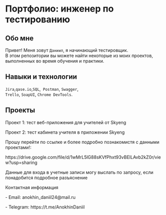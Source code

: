 # Портфолио: инженер по тестированию
## Обо мне 
Привет! Меня зовут ``Даниил``, я начинающий тестировщик. <br>
В этом репозитории вы можете найти некоторые из моих проектов, выполненных во время обучения и практики.
<br>
## Навыки и технологии
``Jira``,``qase.io``,``SQL``,`` Postman``, ``Swagger``, <br>
``Trello``, ``SoapUI``, ``Chrome DevTools``.
## Проекты
<p> Проект 1: тест веб-приложения для учителей от Skyeng</p>
<p> Проект 2: тест кабинета учителя в приложении Skyeng</p>
<p> Прошу перейти по ссылке и более подробно познакомистя с данными проектами!:</p>
<p> https://drive.google.com/file/d/1wMrL5lG88sKVfPhxt93vBElLAvb2kZ0r/view?usp=sharing</p>
<p> Данные для входа в учетные записи могу выслать по запросу, если понадобится подробное разъяснение </p>
<p> Контактная информация</p>
<p> - Email: anokhin_daniil24@mail.ru</p>
<p> - Telegram: https://t.me/AnokhinDaniil</p>
